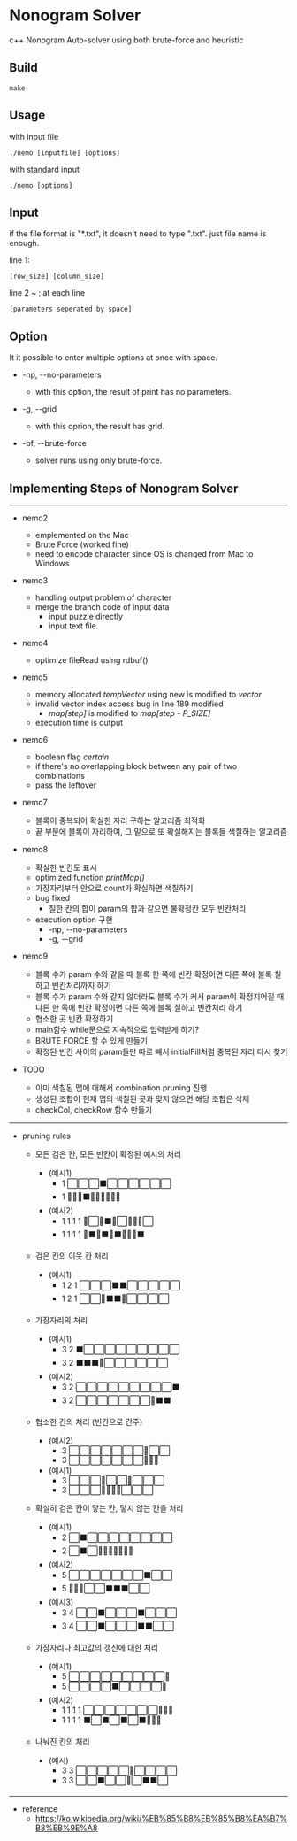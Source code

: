 # Nonogram Solver
c++ Nonogram Auto-solver using both brute-force and heuristic

## Build
    make
## Usage
with input file

    ./nemo [inputfile] [options]

with standard input

    ./nemo [options]

## Input
if the file format is "\*.txt",
it doesn't need to type ".txt".
just file name is enough.

line 1:

    [row_size] [column_size]

line 2 ~ : at each line

    [parameters seperated by space]

## Option
It it possible to enter multiple options at once with space.

* -np, --no-parameters
  - with this option, the result of print has no parameters.

* -g, --grid
  - with this oprion, the result has grid.

* -bf, --brute-force
  - solver runs using only brute-force.

## Implementing Steps of Nonogram Solver
---------------------------------------
* nemo2
  - emplemented on the Mac
  - Brute Force (worked fine)
  - need to encode character since OS is changed from Mac to Windows

* nemo3
  - handling output problem of character
  - merge the branch code of input data
    + input puzzle directly
    + input text file

* nemo4
  - optimize fileRead using rdbuf()

* nemo5
  - memory allocated *tempVector* using new is modified to *vector<int>*
  - invalid vector index access bug in line 189 modified
    + *map[step]* is modified to *map[step - P_SIZE]*
  - execution time is output

* nemo6
  - boolean flag *certain*
  - if there's no overlapping block between any pair of two combinations
  - pass the leftover

* nemo7
  - 블록이 중복되어 확실한 자리 구하는 알고리즘 최적화
  - 끝 부분에 블록이 자리하여, 그 밑으로 또 확실해지는 블록들 색칠하는 알고리즘

* nemo8
  - 확실한 빈칸도 표시
  - optimized function *printMap()*
  - 가장자리부터 안으로 count가 확실하면 색칠하기
  - bug fixed
    - 칠한 칸의 합이 param의 합과 같으면 불확정칸 모두 빈칸처리
  - execution option 구현
    - -np, --no-parameters
    - -g, --grid

* nemo9
  - 블록 수가 param 수와 같을 때 블록 한 쪽에 빈칸 확정이면 다른 쪽에 블록 칠하고 빈칸처리까지 하기
  - 블록 수가 param 수와 같지 않더라도 블록 수가 커서 param이 확정지어질 때 다른 한 쪽에 빈칸 확정이면 다른 쪽에 블록 칠하고 빈칸처리 하기
  - 협소한 곳 빈칸 확정하기
  - main함수 while문으로 지속적으로 입력받게 하기?
  - BRUTE FORCE 할 수 있게 만들기
  - 확정된 빈칸 사이의 param들만 따로 빼서 initialFill처럼 중복된 자리 다시 찾기

* TODO  
  - 이미 색칠된 맵에 대해서 combination pruning 진행
  + 생성된 조합이 현재 맵의 색칠된 곳과 맞지 않으면 해당 조합은 삭제
  - checkCol, checkRow 함수 만들기
---------------------------------------
* pruning rules
  + 모든 검은 칸, 모든 빈칸이 확정된 예시의 처리
    - (예시1)
      - 1 ⬜⬜⬜⬛⬜⬜⬜⬜⬜⬜
      - 1 📕📕📕⬛📕📕📕📕📕📕
    - (예시2)
      - 1 1 1 1 📕⬜📕⬛📕⬜📕📕📕⬜
      - 1 1 1 1 📕⬛📕⬛📕⬛📕📕📕⬛

  + 검은 칸의 이웃 칸 처리
    - (예시1)
      - 1 2 1 ⬜⬜⬜⬛⬛⬜⬜⬜⬜⬜
      - 1 2 1 ⬜⬜📕⬛⬛📕⬜⬜⬜⬜

  + 가장자리의 처리
    - (예시1)
      - 3 2 ⬛⬜⬜⬜⬜⬜⬜⬜⬜⬜
      - 3 2 ⬛⬛⬛📕⬜⬜⬜⬜⬜⬜
    - (예시2)
      - 3 2 ⬜⬜⬜⬜⬜⬜⬜⬜⬜⬛
      - 3 2 ⬜⬜⬜⬜⬜⬜⬜📕⬛⬛

  + 협소한 칸의 처리 (빈칸으로 간주)
    - (예시2)
      - 3 ⬜⬜⬜⬜⬜⬜⬜📕⬜⬜
      - 3 ⬜⬜⬜⬜⬜⬜⬜📕📕📕
    - (예시1)
      - 3 ⬜⬜⬜📕⬜⬜📕⬜⬜⬜
      - 3 ⬜⬜⬜📕📕📕📕⬜⬜⬜

  + 확실히 검은 칸이 닿는 칸, 닿지 않는 칸을 처리
    - (예시1)
      - 2 ⬜⬛⬜⬜⬜⬜⬜⬜⬜⬜
      - 2 ⬜⬛⬜📕📕📕📕📕📕📕
    - (예시2)
      - 5 ⬜⬜⬜⬜⬜⬜⬜⬛⬜⬜
      - 5 📕📕📕⬜⬜⬛⬛⬛⬜⬜
    - (예시3)
      - 3 4 ⬜⬜⬛⬜⬜⬜⬛⬜⬜⬜
      - 3 4 ⬜⬜⬛⬜⬜⬜⬛⬛⬜⬜

  + 가장자리나 최고값의 갱신에 대한 처리
    - (예시1)
      - 5 ⬜⬜⬜⬜⬜⬜⬜⬜⬜📕
      - 5 ⬜⬜⬜⬜⬛⬜⬜⬜⬜📕
    - (예시2)
      - 1 1 1 1 ⬜⬜⬜⬜⬜⬜⬜📕📕📕
      - 1 1 1 1 ⬛⬜⬛⬜⬛⬜⬛📕📕📕

  + 나눠진 칸의 처리
    - (예시)
      - 3 3 ⬜⬜⬜⬜⬜📕⬜⬜⬜⬜
      - 3 3 ⬜⬜⬛⬜⬜📕⬜⬛⬛⬜

---------------------------------------
<!--
  - 칠하면 안됨
      5  ⬜⬜⬜⬜⬜⬜⬜⬜⬜⬜
      5  📕📕📕⬜⬜⬜⬜⬜⬜⬜
      5  ⬜⬜⬛⬜⬜⬜⬜⬜⬜⬜
      5  📕📕⬛📕⬜⬜⬜⬜⬜⬜

  - 칠합시다
      5  ⬛⬜⬜⬜⬜⬜⬜⬜⬜⬜
      5  ⬛⬛⬜⬜⬜⬜⬜⬜⬜⬜
    5 2  ⬛⬜⬜⬜⬛📕⬛⬜⬜⬜
      5  📕📕📕⬛⬜⬜⬜⬜⬜⬜
      5  📕📕📕⬛⬛⬜⬜⬜⬜⬜
    2 5  📕⬛⬛📕⬛⬛⬜⬜⬜⬜


* mergeStart, mergeEnd, nextBlockCnt
  - don't need *mergeEnd* anymore

         ⬜⬜⬜⬜⬜⬛⬜⬜⬛⬛⬛⬜⬜⬛⬛⬛⬜⬜⬜⬜⬜⬜⬜

         ⬜⬜⬜⬜⬜⬛ ⬜ ⬜ ⬛⬛ ⬛ ⬜ ⬜ ⬛ ⬛ ⬛ ⬜ ⬜⬜⬜⬜⬜⬜
         0 1 2 3 4 5  6  7 8 9 10 11 12 13 14 15 16
mgStart               s  s 8 8  8 -1 -1 13 13 13 -1
nxtBCnt               0  0 1 2  3  3  3  3  3  3  3


mgEnd              s -1 -1 8 9 10 10 10 13 14 15 15

        ⬜⬜⬛⬛⬛⬛⬜ ⬜⬛⬛ ⬛ ⬜ ⬜ ⬛ ⬛ ⬛ ⬜⬜⬜⬜⬜⬜⬜
        0 1 2 3 4 5 6 7 8 9 10 11 12 13 14 15 16        
mgStart             s s 8 8  8 -1 -1 13 13 13 -1
nxtBCnt             0 0 1 2  3  3  3  3  3  3  3

mgEnd       1 2 3 4 4 4 8 9 10 10 10 13 14 15 15

* bug of rules3
  - 0부터 가면서 블록들 셈,

* rules3를 없앤다?
  - 기존의 rules는 현재의 블록들과 param을 match시켜서 맞으면 각 블록에 대해 마감처리만 해준다
  - param들 중에
    블록들 세서 가장 많은게 param들 중 max와 비교 같으면 마감처리?
  - rules3는 보류

  1 2 1 ⬜⬜⬜⬛⬛⬜⬜⬜⬜⬜
  1 2 1 ⬜⬜📕⬛⬛📕⬜⬜⬜⬜

  1 4 5 1 ⬜⬜⬜⬜⬛⬛⬛⬛⬜⬜⬜⬜⬛⬛⬛⬛⬜⬜⬜⬜
  1 4 5 1 ⬜⬜⬜📕⬛⬛⬛⬛📕⬜⬜⬜⬛⬛⬛⬛⬜⬜⬜⬜

  1 4 5 1 ⬜⬜⬜⬜⬛⬛⬛⬛⬜⬜⬜⬜⬛⬛⬛⬜⬜⬜⬜⬜
  max 블록부터 param이랑 비교
  <position, blockCount>
  <4, 4>
  <12, 3>
  순으로

  param은 5, 4, 1, 1순으로 비교 (같으면 앞에서부터)

  <4, 4> == param 5
  position (4) 앞에 param의 순서로 5의 앞에 있는 1, 4가 올 수 있는지 확인
    (즉, 블록이 param 5라면 param 순서로 5 앞에 있는 1, 4가 해당 블록 앞에 올 수 있어야 한다)
  position이 4니까 1, 4가 올 수 없다

  param의 다음 순서로 넘어감 4
  if(blockCount > param)이면 break;

  position 4 앞에 1이 올 수 있다
  있다면 블록 수 세서 일치하면 앞뒤 마감 처리!

  if( max(blockCount) > descending order 두번째 param )
    해당 block은 max param이 확실하므로
    왼쪽으로 이동, 오른쪽으로 이동 하는 처리
  - 이것도 문제인게 블록이 또 나오면 merge할지 말지, param을 보면서 판단해야 하는데
  - 확정빈칸이 나온다고 해도  


  1 2 11 8 ⬜⬜⬜⬜⬜📕⬛⬜⬛⬛⬛⬛⬛⬛⬛⬛⬜⬜📕⬛⬛⬜⬛⬛⬛⬛⬛⬜⬜⬜


  1 2 11 8 ⬜⬜⬜⬜⬜⬜⬛⬜⬛⬛⬛⬛⬛⬛⬛⬛⬜⬜📕⬛⬛⬜⬛⬛⬛⬛⬛⬜⬜⬜

  1 2 8 5 ⬜⬜⬜⬜⬜⬜📕⬜⬜⬜⬜⬜⬜⬜⬜⬜⬜📕⬜⬜⬜⬜⬜⬜⬜
  1 2 8 5 ⬜⬜⬜⬜⬜⬜📕⬜⬜⬜⬜⬜⬜⬜⬜⬜⬜📕⬜⬜⬜⬜⬜⬜⬜
  1 2 8 5 ⬜⬛⬜⬜⬜⬜📕⬜⬜⬜⬜⬜⬜⬜⬜⬜⬜📕⬜⬜⬜⬜⬜⬜⬜ -->

* reference
    - https://ko.wikipedia.org/wiki/%EB%85%B8%EB%85%B8%EA%B7%B8%EB%9E%A8
